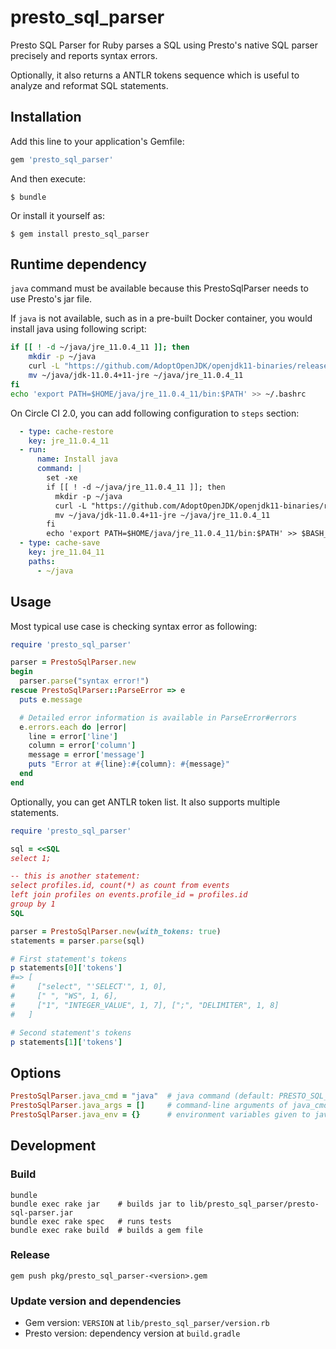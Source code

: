 # presto_sql_parser

Presto SQL Parser for Ruby parses a SQL using Presto's native SQL parser precisely and reports syntax errors.

Optionally, it also returns a ANTLR tokens sequence which is useful to analyze and reformat SQL statements.

## Installation

Add this line to your application's Gemfile:

```ruby
gem 'presto_sql_parser'
```

And then execute:

    $ bundle

Or install it yourself as:

    $ gem install presto_sql_parser

## Runtime dependency

`java` command must be available because this PrestoSqlParser needs to use Presto's jar file.

If `java` is not available, such as in a pre-built Docker container, you would install java using following script:

```bash
if [[ ! -d ~/java/jre_11.0.4_11 ]]; then
    mkdir -p ~/java
    curl -L "https://github.com/AdoptOpenJDK/openjdk11-binaries/releases/download/jdk-11.0.4%2B11/OpenJDK11U-jre_x64_linux_hotspot_11.0.4_11.tar.gz" | tar zx -C ~/java
    mv ~/java/jdk-11.0.4+11-jre ~/java/jre_11.0.4_11
fi
echo 'export PATH=$HOME/java/jre_11.0.4_11/bin:$PATH' >> ~/.bashrc
```

On Circle CI 2.0, you can add following configuration to `steps` section:

```yaml
  - type: cache-restore
    key: jre_11.0.4_11
  - run:
      name: Install java
      command: |
        set -xe
        if [[ ! -d ~/java/jre_11.0.4_11 ]]; then
          mkdir -p ~/java
          curl -L "https://github.com/AdoptOpenJDK/openjdk11-binaries/releases/download/jdk-11.0.4%2B11/OpenJDK11U-jre_x64_linux_hotspot_11.0.4_11.tar.gz" | tar zx -C ~/java
          mv ~/java/jdk-11.0.4+11-jre ~/java/jre_11.0.4_11
        fi
        echo 'export PATH=$HOME/java/jre_11.0.4_11/bin:$PATH' >> $BASH_ENV
  - type: cache-save
    key: jre_11.04_11
    paths:
      - ~/java
```

## Usage

Most typical use case is checking syntax error as following:

```ruby
require 'presto_sql_parser'

parser = PrestoSqlParser.new
begin
  parser.parse("syntax error!")
rescue PrestoSqlParser::ParseError => e
  puts e.message

  # Detailed error information is available in ParseError#errors
  e.errors.each do |error|
    line = error['line']
    column = error['column']
    message = error['message']
    puts "Error at #{line}:#{column}: #{message}"
  end
end
```

Optionally, you can get ANTLR token list. It also supports multiple statements.

```ruby
require 'presto_sql_parser'

sql = <<SQL
select 1;

-- this is another statement:
select profiles.id, count(*) as count from events
left join profiles on events.profile_id = profiles.id
group by 1
SQL

parser = PrestoSqlParser.new(with_tokens: true)
statements = parser.parse(sql)

# First statement's tokens
p statements[0]['tokens']
#=> [
#     ["select", "'SELECT'", 1, 0],
#     [" ", "WS", 1, 6],
#     ["1", "INTEGER_VALUE", 1, 7], [";", "DELIMITER", 1, 8]
#   ]

# Second statement's tokens
p statements[1]['tokens']
```

## Options

```ruby
PrestoSqlParser.java_cmd = "java"  # java command (default: PRESTO_SQL_PARSER_JAVA env var or "java")
PrestoSqlParser.java_args = []     # command-line arguments of java_cmd
PrestoSqlParser.java_env = {}      # environment variables given to java_cmd
```

## Development

### Build

```
bundle
bundle exec rake jar    # builds jar to lib/presto_sql_parser/presto-sql-parser.jar
bundle exec rake spec   # runs tests
bundle exec rake build  # builds a gem file
```

### Release

```
gem push pkg/presto_sql_parser-<version>.gem
```

### Update version and dependencies

* Gem version: `VERSION` at `lib/presto_sql_parser/version.rb`
* Presto version: dependency version at `build.gradle`

